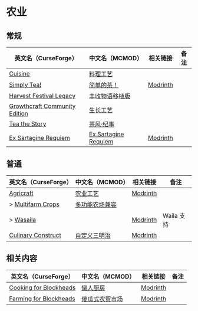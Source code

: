 # 农业

## 常规

| 英文名（CurseForge）                                                                                        | 中文名（MCMOD）                                               | 相关链接                                                  | 备注 |
| ----------------------------------------------------------------------------------------------------------- | ------------------------------------------------------------- | --------------------------------------------------------- | ---- |
| [Cuisine](https://www.curseforge.com/minecraft/mc-mods/cuisine)                                             | [料理工艺](https://www.mcmod.cn/class/1291.html)              |                                                           |      |
| [Simply Tea!](https://www.curseforge.com/minecraft/mc-mods/simply-tea)                                      | [简单的茶！](https://www.mcmod.cn/class/3597.html)            | [Modrinth](https://modrinth.com/mod/simply-tea)           |      |
| [Harvest Festival Legacy](https://www.curseforge.com/minecraft/mc-mods/harvest-festival-legacy)             | [丰收物语移植版](https://www.mcmod.cn/class/2139.html)        |                                                           |      |
| [Growthcraft Community Edition](https://www.curseforge.com/minecraft/mc-mods/growthcraft-community-edition) | [生长工艺](https://www.mcmod.cn/class/326.html)               |                                                           |      |
| [Tea the Story](https://www.curseforge.com/minecraft/mc-mods/tea-the-story)                                 | [茶风·纪事](https://www.mcmod.cn/class/557.html)              |                                                           |      |
| [Ex Sartagine Requiem](https://www.curseforge.com/minecraft/mc-mods/ex-sartagine-requiem)                   | [Ex Sartagine Requiem](https://www.mcmod.cn/class/10515.html) | [Modrinth](https://modrinth.com/mod/ex-sartagine-requiem) |      |

## 普通

| 英文名（CurseForge）                                                                  | 中文名（MCMOD）                                        | 相关链接                                                | 备注       |
| ------------------------------------------------------------------------------------- | ------------------------------------------------------ | ------------------------------------------------------- | ---------- |
| [Agricraft](https://www.curseforge.com/minecraft/mc-mods/agricraft)                   | [农业工艺](https://www.mcmod.cn/class/514.html)        | [Modrinth](https://modrinth.com/mod/agricraft)          |            |
| > [Multifarm Crops](https://www.curseforge.com/minecraft/mc-mods/multifarm-crops)     | [多功能农场兼容](https://www.mcmod.cn/class/1258.html) |                                                         |            |
| > [Wasaila](https://www.curseforge.com/minecraft/mc-mods/wasaila)                     |                                                        | [Modrinth](https://modrinth.com/mod/wasaila)            | Waila 支持 |
| [Culinary Construct](https://www.curseforge.com/minecraft/mc-mods/culinary-construct) | [自定义三明治](https://www.mcmod.cn/class/1329.html)   | [Modrinth](https://modrinth.com/mod/culinary-construct) |            |

## 相关内容

| 英文名（CurseForge）                                                                          | 中文名（MCMOD）                                        | 相关链接                                                    | 备注 |
| --------------------------------------------------------------------------------------------- | ------------------------------------------------------ | ----------------------------------------------------------- | ---- |
| [Cooking for Blockheads](https://minecraft.curseforge.com/projects/cooking-for-blockheads)    | [懒人厨房](https://www.mcmod.cn/class/468.html)        | [Modrinth](https://modrinth.com/mod/cooking-for-blockheads) |      |
| [Farming for Blockheads](https://www.curseforge.com/minecraft/mc-mods/farming-for-blockheads) | [傻瓜式农贸市场](https://www.mcmod.cn/class/2057.html) | [Modrinth](https://modrinth.com/mod/farming-for-blockheads) |      |
